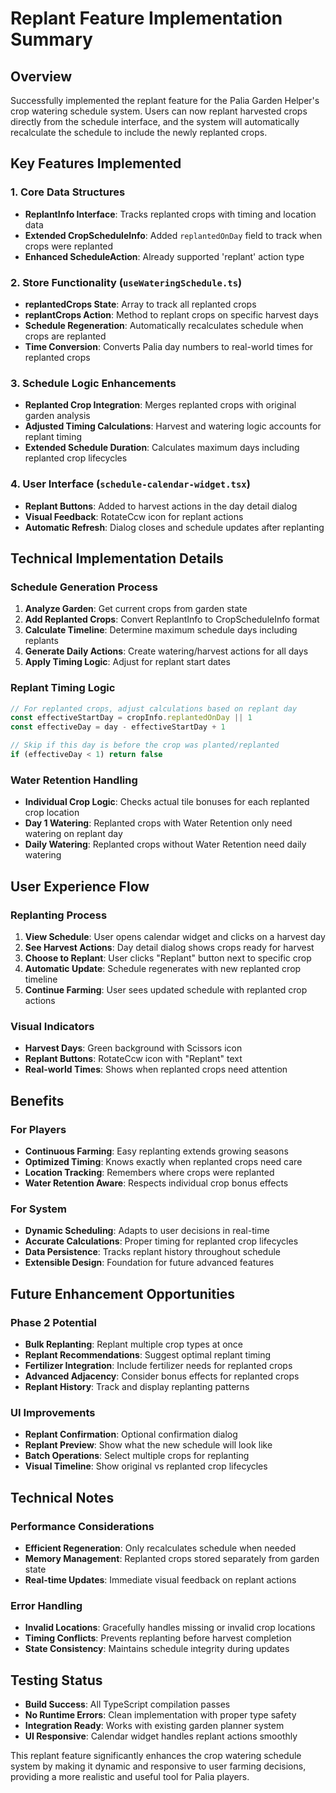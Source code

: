 # Replant Feature Implementation Summary

## Overview
Successfully implemented the replant feature for the Palia Garden Helper's crop watering schedule system. Users can now replant harvested crops directly from the schedule interface, and the system will automatically recalculate the schedule to include the newly replanted crops.

## Key Features Implemented

### 1. Core Data Structures
- **ReplantInfo Interface**: Tracks replanted crops with timing and location data
- **Extended CropScheduleInfo**: Added `replantedOnDay` field to track when crops were replanted
- **Enhanced ScheduleAction**: Already supported 'replant' action type

### 2. Store Functionality (`useWateringSchedule.ts`)
- **replantedCrops State**: Array to track all replanted crops
- **replantCrops Action**: Method to replant crops on specific harvest days
- **Schedule Regeneration**: Automatically recalculates schedule when crops are replanted
- **Time Conversion**: Converts Palia day numbers to real-world times for replanted crops

### 3. Schedule Logic Enhancements
- **Replanted Crop Integration**: Merges replanted crops with original garden analysis
- **Adjusted Timing Calculations**: Harvest and watering logic accounts for replant timing
- **Extended Schedule Duration**: Calculates maximum days including replanted crop lifecycles

### 4. User Interface (`schedule-calendar-widget.tsx`)
- **Replant Buttons**: Added to harvest actions in the day detail dialog
- **Visual Feedback**: RotateCcw icon for replant actions
- **Automatic Refresh**: Dialog closes and schedule updates after replanting

## Technical Implementation Details

### Schedule Generation Process
1. **Analyze Garden**: Get current crops from garden state
2. **Add Replanted Crops**: Convert ReplantInfo to CropScheduleInfo format
3. **Calculate Timeline**: Determine maximum schedule days including replants
4. **Generate Daily Actions**: Create watering/harvest actions for all days
5. **Apply Timing Logic**: Adjust for replant start dates

### Replant Timing Logic
```typescript
// For replanted crops, adjust calculations based on replant day
const effectiveStartDay = cropInfo.replantedOnDay || 1
const effectiveDay = day - effectiveStartDay + 1

// Skip if this day is before the crop was planted/replanted
if (effectiveDay < 1) return false
```

### Water Retention Handling
- **Individual Crop Logic**: Checks actual tile bonuses for each replanted crop location
- **Day 1 Watering**: Replanted crops with Water Retention only need watering on replant day
- **Daily Watering**: Replanted crops without Water Retention need daily watering

## User Experience Flow

### Replanting Process
1. **View Schedule**: User opens calendar widget and clicks on a harvest day
2. **See Harvest Actions**: Day detail dialog shows crops ready for harvest
3. **Choose to Replant**: User clicks "Replant" button next to specific crop
4. **Automatic Update**: Schedule regenerates with new replanted crop timeline
5. **Continue Farming**: User sees updated schedule with replanted crop actions

### Visual Indicators
- **Harvest Days**: Green background with Scissors icon
- **Replant Buttons**: RotateCcw icon with "Replant" text
- **Real-world Times**: Shows when replanted crops need attention

## Benefits

### For Players
- **Continuous Farming**: Easy replanting extends growing seasons
- **Optimized Timing**: Knows exactly when replanted crops need care
- **Location Tracking**: Remembers where crops were replanted
- **Water Retention Aware**: Respects individual crop bonus effects

### For System
- **Dynamic Scheduling**: Adapts to user decisions in real-time
- **Accurate Calculations**: Proper timing for replanted crop lifecycles
- **Data Persistence**: Tracks replant history throughout schedule
- **Extensible Design**: Foundation for future advanced features

## Future Enhancement Opportunities

### Phase 2 Potential
- **Bulk Replanting**: Replant multiple crop types at once
- **Replant Recommendations**: Suggest optimal replant timing
- **Fertilizer Integration**: Include fertilizer needs for replanted crops
- **Advanced Adjacency**: Consider bonus effects for replanted crops
- **Replant History**: Track and display replanting patterns

### UI Improvements
- **Replant Confirmation**: Optional confirmation dialog
- **Replant Preview**: Show what the new schedule will look like
- **Batch Operations**: Select multiple crops for replanting
- **Visual Timeline**: Show original vs replanted crop lifecycles

## Technical Notes

### Performance Considerations
- **Efficient Regeneration**: Only recalculates schedule when needed
- **Memory Management**: Replanted crops stored separately from garden state
- **Real-time Updates**: Immediate visual feedback on replant actions

### Error Handling
- **Invalid Locations**: Gracefully handles missing or invalid crop locations
- **Timing Conflicts**: Prevents replanting before harvest completion
- **State Consistency**: Maintains schedule integrity during updates

## Testing Status
- **Build Success**: All TypeScript compilation passes
- **No Runtime Errors**: Clean implementation with proper type safety
- **Integration Ready**: Works with existing garden planner system
- **UI Responsive**: Calendar widget handles replant actions smoothly

This replant feature significantly enhances the crop watering schedule system by making it dynamic and responsive to user farming decisions, providing a more realistic and useful tool for Palia players. 